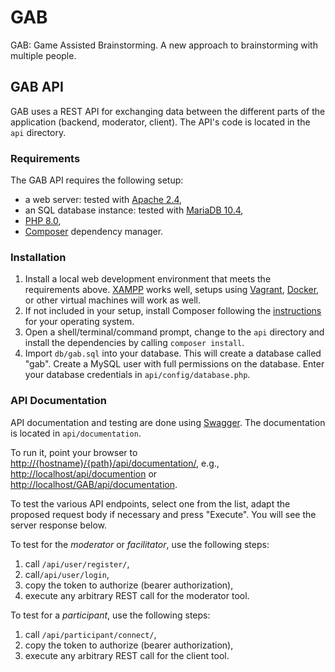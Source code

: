# GAB
GAB: Game Assisted Brainstorming. A new approach to brainstorming with multiple people.

## GAB API

GAB uses a REST API for exchanging data between the different parts of the application (backend, moderator, client). The API's code is located in the `api` directory.

### Requirements

The GAB API requires the following setup:

- a web server: tested with [Apache 2.4](https://httpd.apache.org/),
- an SQL database instance: tested with [MariaDB 10.4](https://mariadb.org/),
- [PHP 8.0](https://www.php.net/),
- [Composer](https://getcomposer.org/) dependency manager.

### Installation

1. Install a local web development environment that meets the requirements above. [XAMPP](https://www.apachefriends.org/) works well, setups using [Vagrant](https://www.vagrantup.com/), [Docker](https://www.docker.com/), or other virtual machines will work as well.
2. If not included in your setup, install Composer following the [instructions](https://getcomposer.org/download/) for your operating system.
3. Open a shell/terminal/command prompt, change to the `api` directory and install the dependencies by calling `composer install`.
4. Import `db/gab.sql` into your database. This will create a database called "gab". Create a MySQL user with full permissions on the database. Enter your database credentials in `api/config/database.php`.

### API Documentation

API documentation and testing are done using [Swagger](https://swagger.io/). The documentation is located in `api/documentation`.

To run it, point your browser to <http://{hostname}/{path}/api/documentation/>, e.g., <http://localhost/api/documention> or <http://localhost/GAB/api/documentation>.

To test the various API endpoints, select one from the list, adapt the proposed request body if necessary and press "Execute". You will see the server response below.

To test for the *moderator* or *facilitator*, use the following steps:

1. call `/api/user/register/`,
2. call`/api/user/login`,
3. copy the token to authorize (bearer authorization),
4. execute any arbitrary REST call for the moderator tool.

To test for a *participant*, use the following steps:

1. call `/api/participant/connect/`,
2. copy the token to authorize (bearer authorization),
3. execute any arbitrary REST call for the client tool.

